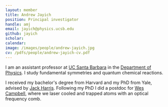 ```yaml
---
layout: member
title: Andrew Jayich
position: Principal investigator
handle: amj
email: jayich@physics.ucsb.edu
github: jayich
scholar:
calendar:
image: /images/people/andrew-jayich.jpg
cv: /pdfs/people/andrew-jayich-cv.pdf
---
```


I am an assistant professor at [UC Santa Barbara](http://www.ucsb.edu/) in the [Department of Physics](http://www.physics.ucsb.edu/). I study fundamental symmetries and quantum chemical reactions.

I received my bachelor's degree from Harvard and my PhD from Yale, advised by [Jack Harris](http://harrislab.yale.edu/).  Following my PhD I did a postdoc for [Wes Campbell](http://campbellgroup.physics.ucla.edu/), where we laser cooled and trapped atoms with an optical frequency comb.
